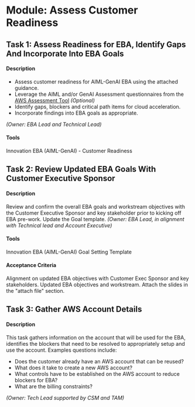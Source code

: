 
# Module: Assess Customer Readiness
## Task 1: Assess Readiness for EBA, Identify Gaps And Incorporate Into EBA Goals
#### Description
* Assess customer readiness for AIML-GenAI EBA using the attached guidance. 
* Leverage the AIML and/or GenAI Assessment questionnaires from the [AWS Assessment Tool](https://a2t.accelerate.amazonaws.com/) *(Optional)*
* Identify gaps, blockers and critical path items for cloud acceleration.
* Incorporate findings into EBA goals as appropriate.

*(Owner: EBA Lead and Technical Lead)*
#### Tools
Innovation EBA (AIML-GenAI) - Customer Readiness
## Task 2: Review Updated EBA Goals With Customer Executive Sponsor
#### Description
Review and confirm the overall EBA goals and workstream objectives with the Customer Executive Sponsor and key stakeholder prior to kicking off EBA pre-work. Update the Goal template.  *(Owner: EBA Lead, in alignment with Technical lead and Account Executive)*
#### Tools
Innovation EBA (AIML-GenAI) Goal Setting Template
#### Acceptance Criteria
Alignment on updated EBA objectives with Customer Exec Sponsor and key stakeholders. Updated EBA objectives and workstream. Attach the slides in the "attach file" section.
## Task 3: Gather AWS Account Details
#### Description
This task gathers information on the account that will be used for the EBA, identifies the blockers that need to be resolved to appropriately setup and use the account. Examples questions include:
* Does the customer already have an AWS account that can be reused?
* What does it take to create a new AWS account?
* What controls have to be established on the AWS account to reduce blockers for EBA?
* What are the billing constraints? 

*(Owner: Tech Lead supported by CSM and TAM)*